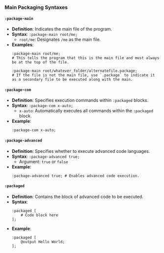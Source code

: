 ### Main Packaging Syntaxes

#### `:package-main`
- **Definition**: Indicates the main file of the program.
- **Syntax**: `:package-main root/me;`
  - `root/me`: Designates `/me` as the main file.
- **Examples**:
  ```
  :package-main root/me;
  # This tells the program that this is the main file and must always be at the top of the file.

  :package-main root/whatever_folder/alternatefile.package;
  # If the file is not the main file, use `.package` to indicate it as a secondary file to be executed along with the main.
  ```

#### `:package-com`
- **Definition**: Specifies execution commands within `:packaged` blocks.
- **Syntax**: `:package-com x-auto;`
  - `x-auto`: Automatically executes all commands within the `:packaged` block.
- **Example**:
  ```
  :package-com x-auto;
  ```

#### `:package-advanced`
- **Definition**: Specifies whether to execute advanced code languages.
- **Syntax**: `:package-advanced true;`
  - Argument: `true` or `false`
- **Example**:
  ```
  :package-advanced true; # Enables advanced code execution.
  ```

#### `:packaged`
- **Definition**: Contains the block of advanced code to be executed.
- **Syntax**:
  ```
  :packaged [
      # Code block here
  ];
  ```
- **Example**:
  ```
  :packaged [
      @output Hello World;
  ];
  ```